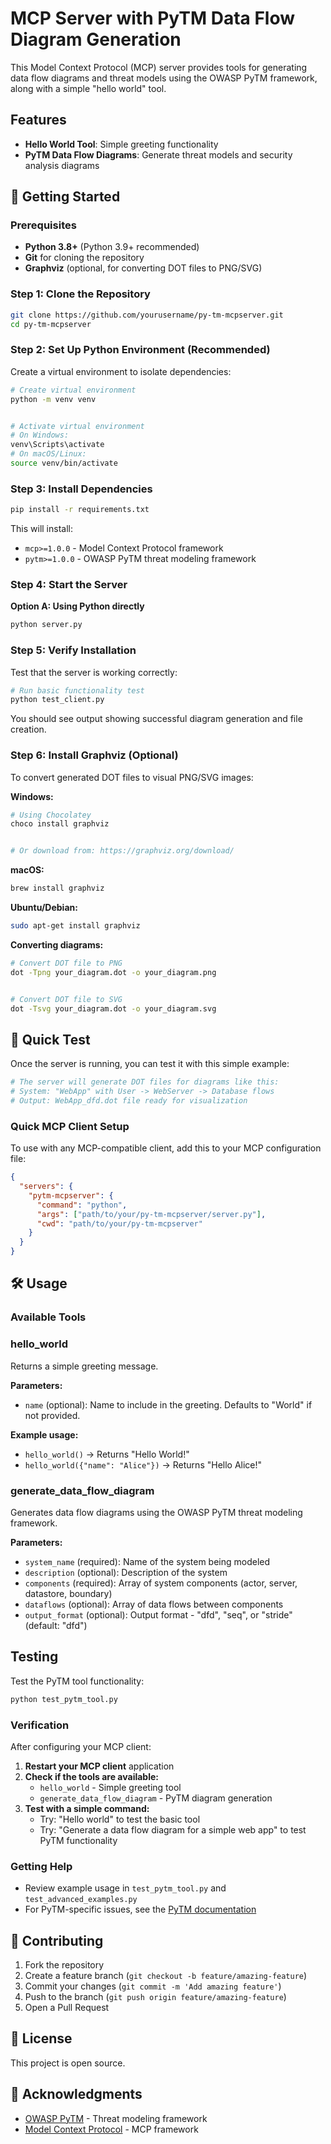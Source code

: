 # MCP Server with PyTM Data Flow Diagram Generation


This Model Context Protocol (MCP) server provides tools for generating data flow diagrams and threat models using the OWASP PyTM framework, along with a simple "hello world" tool.


## Features


- **Hello World Tool**: Simple greeting functionality
- **PyTM Data Flow Diagrams**: Generate threat models and security analysis diagrams


## 🚀 Getting Started


### Prerequisites


- **Python 3.8+** (Python 3.9+ recommended)
- **Git** for cloning the repository
- **Graphviz** (optional, for converting DOT files to PNG/SVG)


### Step 1: Clone the Repository


```bash
git clone https://github.com/yourusername/py-tm-mcpserver.git
cd py-tm-mcpserver
```


### Step 2: Set Up Python Environment (Recommended)


Create a virtual environment to isolate dependencies:


```bash
# Create virtual environment
python -m venv venv


# Activate virtual environment
# On Windows:
venv\Scripts\activate
# On macOS/Linux:
source venv/bin/activate
```


### Step 3: Install Dependencies


```bash
pip install -r requirements.txt
```


This will install:


- `mcp>=1.0.0` - Model Context Protocol framework
- `pytm>=1.0.0` - OWASP PyTM threat modeling framework


### Step 4: Start the Server


**Option A: Using Python directly**


```bash
python server.py
```

### Step 5: Verify Installation


Test that the server is working correctly:


```bash
# Run basic functionality test
python test_client.py
```


You should see output showing successful diagram generation and file creation.


### Step 6: Install Graphviz (Optional)


To convert generated DOT files to visual PNG/SVG images:


**Windows:**


```bash
# Using Chocolatey
choco install graphviz


# Or download from: https://graphviz.org/download/
```


**macOS:**


```bash
brew install graphviz
```


**Ubuntu/Debian:**


```bash
sudo apt-get install graphviz
```


**Converting diagrams:**


```bash
# Convert DOT file to PNG
dot -Tpng your_diagram.dot -o your_diagram.png


# Convert DOT file to SVG
dot -Tsvg your_diagram.dot -o your_diagram.svg
```


## 🔧 Quick Test


Once the server is running, you can test it with this simple example:


```python
# The server will generate DOT files for diagrams like this:
# System: "WebApp" with User -> WebServer -> Database flows
# Output: WebApp_dfd.dot file ready for visualization
```


### Quick MCP Client Setup


To use with any MCP-compatible client, add this to your MCP configuration file:


```json
{
  "servers": {
    "pytm-mcpserver": {
      "command": "python",
      "args": ["path/to/your/py-tm-mcpserver/server.py"],
      "cwd": "path/to/your/py-tm-mcpserver"
    }
  }
}
```

## 🛠️ Usage


### Available Tools


### hello_world


Returns a simple greeting message.


**Parameters:**


- `name` (optional): Name to include in the greeting. Defaults to "World" if not provided.


**Example usage:**


- `hello_world()` → Returns "Hello World!"
- `hello_world({"name": "Alice"})` → Returns "Hello Alice!"


### generate_data_flow_diagram


Generates data flow diagrams using the OWASP PyTM threat modeling framework.


**Parameters:**


- `system_name` (required): Name of the system being modeled
- `description` (optional): Description of the system
- `components` (required): Array of system components (actor, server, datastore, boundary)
- `dataflows` (optional): Array of data flows between components
- `output_format` (optional): Output format - "dfd", "seq", or "stride" (default: "dfd")


## Testing


Test the PyTM tool functionality:


```bash
python test_pytm_tool.py
```


### Verification


After configuring your MCP client:


1. **Restart your MCP client** application
2. **Check if the tools are available:**
   - `hello_world` - Simple greeting tool
   - `generate_data_flow_diagram` - PyTM diagram generation
3. **Test with a simple command:**
   - Try: "Hello world" to test the basic tool
   - Try: "Generate a data flow diagram for a simple web app" to test PyTM functionality

### Getting Help

- Review example usage in `test_pytm_tool.py` and `test_advanced_examples.py`
- For PyTM-specific issues, see the [PyTM documentation](https://github.com/OWASP/pytm)


## 🤝 Contributing


1. Fork the repository
2. Create a feature branch (`git checkout -b feature/amazing-feature`)
3. Commit your changes (`git commit -m 'Add amazing feature'`)
4. Push to the branch (`git push origin feature/amazing-feature`)
5. Open a Pull Request


## 📄 License

This project is open source.

## 🙏 Acknowledgments


- [OWASP PyTM](https://github.com/OWASP/pytm) - Threat modeling framework
- [Model Context Protocol](https://github.com/modelcontextprotocol) - MCP framework